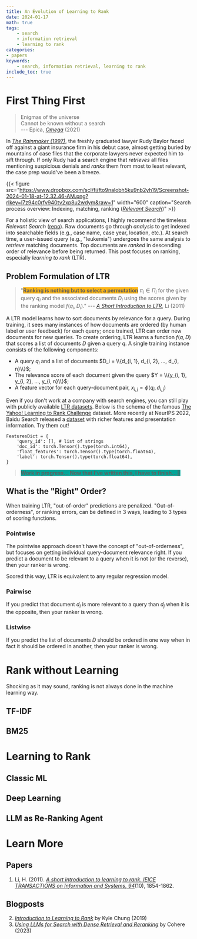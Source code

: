 ```yaml
---
title: An Evolution of Learning to Rank
date: 2024-01-17
math: true
tags:
    - search
    - information retrieval
    - learning to rank
categories:
- papers
keywords:
    - search, information retrieval, learning to rank
include_toc: true
---
```



# First Thing First

> Enigmas of the universe <br/> Cannot be known without a search <br/> --- Epica, [*Omega*](https://open.spotify.com/track/34Oz0bzAq7E1aUnKksPfJJ?si=9eabd1446a6a4ccc) (2021)


In *[The Rainmaker (1997)](https://en.wikipedia.org/wiki/The_Rainmaker_(1997_film))*,  the freshly graduated lawyer Rudy Baylor faced off against a giant insurance firm in his debut case, almost getting buried by mountains of case files that the corporate lawyers never expected him to sift through. If only Rudy had a search engine that *retrieves* all files mentioning suspicious denials and *ranks* them from most to least relevant, the case prep would've been a breeze.

{{< figure src="https://www.dropbox.com/scl/fi/fto9nalobh5ku9nb2yh19/Screenshot-2024-01-18-at-12.32.46-AM.png?rlkey=l7z94c0rfv940tv2xp8u2wdym&raw=1" width="600" caption="Search process overview: Indexing, matching, ranking ([*Relevant Search*](https://www.manning.com/books/relevant-search))" >}}


For a holistic view of search applications, I highly recommend the timeless *Relevant Search* ([repo](https://github.com/o19s/relevant-search-book)). Raw documents go through *analysis* to get indexed into searchable fields (e.g., case name, case year, location, etc.). At search time, a user-issued query (e.g., "leukemia") undergoes the same analysis to *retrieve* matching documents. Top documents are *ranked* in descending order of relevance before being returned. This post focuses on ranking, especially *learning to rank* (LTR).

## Problem Formulation of LTR

> "<span style="background-color: #FDB515">**Ranking is nothing but to select a permutation**</span> $\pi_i \in \Pi_i$ for the given query $q_i$ and the associated documents $D_i$ using the scores given by the ranking model $f(q_i, D_i)$." --- [*A Short Introduction to LTR*](https://www.jstage.jst.go.jp/article/transinf/E94.D/10/E94.D_10_1854/_article), Li (2011)

A LTR model learns how to sort documents by relevance for a query. During training, it sees many instances of how documents are ordered (by human label or user feedback) for each query; once trained, LTR can order new documents for new queries. To create ordering, LTR learns a function $f(q, D)$ that scores a list of documents $D$ given a query $q$. A single training instance consists of the following components:
- A query $q_i$ and a list of documents $D_i = \\{d_{i, 1}, d_{i, 2}, ..., d_{i, n}\\}$;
- The relevance score of each document given the query $Y = \\{y_{i, 1}, y_{i, 2}, ..., y_{i, n}\\}$;
- A feature vector for each query-document pair, $x_{i, j} = \phi(q_i, d_{i, j})$ 

Even if you don't work at a company with search engines, you can still play with publicly available [LTR datasets](https://paperswithcode.com/datasets?task=learning-to-rank#:~:text=Learning%20to%20Rank%20Challenge%20dataset,search%20engine%2C%20spanning%2029%2C921%20queries.&text=Publicly%20available%20dataset%20of%20naturally,purpose%20of%20automatic%20claim%20verification.). Below is the schema of the famous [The Yahoo! Learning to Rank Challenge](https://paperswithcode.com/dataset/learning-to-rank-challenge) dataset. More recently at NeurIPS 2022, Baidu Search released a [dataset](https://scholar.google.com/scholar?hl=en&as_sdt=0%2C5&q=ALargeScaleSearchDatasetfor+UnbiasedLearningtoRank&btnG=#:~:text=Create%20alert-,%5BPDF%5D%20neurips.cc,-A%20large%20scale) with richer features and presentation information. Try them out!

```python3
FeaturesDict = {
    'query_id': [], # list of strings
    'doc_id': torch.Tensor().type(torch.int64),
    'float_features': torch.Tensor().type(torch.float64),
    'label': torch.Tensor().type(torch.float64),
}
```

> <span style="background-color: #00A598">**Work in progress... Now that I've written this, I have to finish...🤑**</span>

## What is the "Right" Order?

When training LTR, "out-of-order" predictions are penalized. "Out-of-orderness", or ranking errors, can be defined in 3 ways, leading to 3 types of scoring functions. 

### Pointwise
The pointwise approach doesn't have the concept of "out-of-orderness", but focuses on getting individual query-document relevance right. If you predict a document to be relevant to a query when it is not (or the reverse), then your ranker is wrong. 

Scored this way, LTR is equivalent to any regular regression model.

### Pairwise
If you predict that document $d_i$ is more relevant to a query than $d_j$ when it is the opposite, then your ranker is wrong.

### Listwise
If you predict the list of documents $D$ should be ordered in one way when in fact it should be ordered in another, then your ranker is wrong.

# Rank without Learning

Shocking as it may sound, ranking is not always done in the machine learning way. 

## TF-IDF
## BM25

# Learning to Rank
## Classic ML
## Deep Learning
## LLM as Re-Ranking Agent

# Learn More
## Papers
1. Li, H. (2011). [*A short introduction to learning to rank. IEICE TRANSACTIONS on Information and Systems, 94*](https://www.semanticscholar.org/paper/A-Short-Introduction-to-Learning-to-Rank-Li/d74a1419d75e8743eb7e3da2bb425340c7753342)(10), 1854-1862.

## Blogposts
2. [*Introduction to Learning to Rank*](https://everdark.github.io/k9/notebooks/ml/learning_to_rank/learning_to_rank.html) by Kyle Chung (2019)
2. [*Using LLMs for Search with Dense Retrieval and Reranking*](https://txt.cohere.com/using-llms-for-search/) by Cohere (2023)